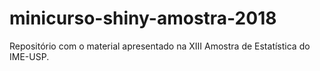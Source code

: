 # minicurso-shiny-amostra-2018
Repositório com o material apresentado na XIII Amostra de Estatística do IME-USP.
